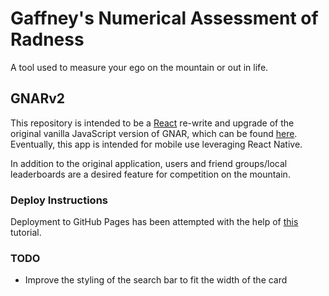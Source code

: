 # Gaffney's Numerical Assessment of Radness

A tool used to measure your ego on the mountain or out in life.

## GNARv2

This repository is intended to be a [React](https://reactjs.org/) re-write and upgrade of the original vanilla JavaScript version of GNAR, which can be found [here](https://github.com/joshwa-moellenkamp/GNAR). Eventually, this app is intended for mobile use leveraging React Native.

In addition to the original application, users and friend groups/local leaderboards are a desired feature for competition on the mountain.

### Deploy Instructions

Deployment to GitHub Pages has been attempted with the help of [this](https://github.com/gitname/react-gh-pages) tutorial.

### TODO

* Improve the styling of the search bar to fit the width of the card
